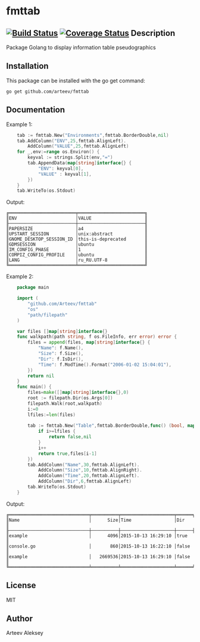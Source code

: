 # fmttab

[![Build Status](https://travis-ci.org/arteev/fmttab.svg?branch=master)](https://travis-ci.org/arteev/fmttab)
[![Coverage Status](https://coveralls.io/repos/arteev/fmttab/badge.svg?branch=master&service=github)](https://coveralls.io/github/arteev/fmttab?branch=master)
Description
-----------

Package Golang to display information table pseudographics

Installation
------------

This package can be installed with the go get command:

    go get github.com/arteev/fmttab

Documentation
-------------
Example 1:

```go
   	tab := fmttab.New("Environments",fmttab.BorderDouble,nil)
   	tab.AddColumn("ENV",25,fmttab.AlignLeft).
   		AddColumn("VALUE",25,fmttab.AlignLeft)
   	for _,env:=range os.Environ() {
   		keyval := strings.Split(env,"=")
   		tab.AppendData(map[string]interface{} {
   			"ENV": keyval[0],
   			"VALUE" : keyval[1],
   		})
   	}
   	tab.WriteTo(os.Stdout)
```

Output:
```
╔═════════════════════════╤═════════════════════════╗
║ENV                      │VALUE                    ║
╟─────────────────────────┼─────────────────────────╢
║PAPERSIZE                │a4                       ║
║UPSTART_SESSION          │unix:abstract            ║
║GNOME_DESKTOP_SESSION_ID │this-is-deprecated       ║
║GDMSESSION               │ubuntu                   ║
║IM_CONFIG_PHASE          │1                        ║
║COMPIZ_CONFIG_PROFILE    │ubuntu                   ║
║LANG                     │ru_RU.UTF-8              ║
╚═════════════════════════╧═════════════════════════╝
```

Example 2:
```go
    package main

    import (
        "github.com/Arteev/fmttab"
        "os"
        "path/filepath"
    )

    var files []map[string]interface{}
    func walkpath(path string, f os.FileInfo, err error) error {
        files = append(files, map[string]interface{} {
            "Name": f.Name(),
            "Size": f.Size(),
            "Dir": f.IsDir(),
            "Time": f.ModTime().Format("2006-01-02 15:04:01"),
        })
        return nil
    }
    func main() {
        files=make([]map[string]interface{},0)
        root := filepath.Dir(os.Args[0])
        filepath.Walk(root,walkpath)
        i:=0
        lfiles:=len(files)
    
        tab := fmttab.New("Table",fmttab.BorderDouble,func() (bool, map[string]interface{}) {
            if i>=lfiles {
                return false,nil
            }
            i++
            return true,files[i-1]
        })
        tab.AddColumn("Name",30,fmttab.AlignLeft).
            AddColumn("Size",10,fmttab.AlignRight).
            AddColumn("Time",20,fmttab.AlignLeft).
            AddColumn("Dir",6,fmttab.AlignLeft)
        tab.WriteTo(os.Stdout)
    }
```

Output:
```
╔══════════════════════════════╤══════════╤════════════════════╤══════╗
║Name                          │      Size│Time                │Dir   ║
╟──────────────────────────────┼──────────┼────────────────────┼──────╢
║example                       │      4096│2015-10-13 16:29:10 │true  ║
║console.go                    │       860│2015-10-13 16:22:10 │false ║
║example                       │   2669536│2015-10-13 16:29:10 │false ║
╚══════════════════════════════╧══════════╧════════════════════╧══════╝
```


License
-------

  MIT

Author
------

Arteev Aleksey
